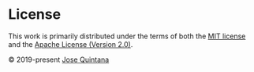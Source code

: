 # License

This work is primarily distributed under the terms of both the [MIT license](https://github.com/static-web-server/static-web-server/blob/master/LICENSE-MIT) and the [Apache License (Version 2.0)](https://github.com/static-web-server/static-web-server/blob/master/LICENSE-APACHE).

© 2019-present [Jose Quintana](https://github.com/joseluisq)
